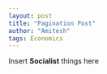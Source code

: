 ```yaml
---
layout: post
title: "Pagination Post"
author: "Amitesh"
tags: Economics
---
```


Insert **Socialist** things here
